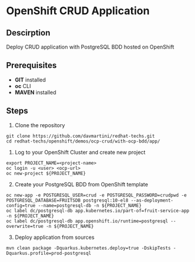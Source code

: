 # OpenShift CRUD Application

## Descirption

Deploy CRUD application with PostgreSQL BDD hosted on OpenShift

## Prerequisites

- **GIT** installed
- **oc** CLI
- **MAVEN** installed

## Steps

1. Clone the repository
```
git clone https://github.com/davmartini/redhat-techs.git
cd redhat-techs/openshift/demos/ocp-crud/with-ocp-bdd/app/
```

1. Log to your OpenShift Cluster and create new project
```
export PROJECT_NAME=<project-name>
oc login -u <user> <ocp-url>
oc new-project ${PROJECT_NAME}
```

2. Create your PostgreSQL BDD from OpenShift template
```
oc new-app -e POSTGRESQL_USER=crud -e POSTGRESQL_PASSWORD=crudpwd -e POSTGRESQL_DATABASE=FRUITSDB postgresql:10-el8 --as-deployment-config=true --name=postgresql-db -n ${PROJECT_NAME}
oc label dc/postgresql-db app.kubernetes.io/part-of=fruit-service-app -n ${PROJECT_NAME}
oc label dc/postgresql-db app.openshift.io/runtime=postgresql --overwrite=true -n ${PROJECT_NAME}
```

3. Deploy application from sources
```
mvn clean package -Dquarkus.kubernetes.deploy=true -DskipTests -Dquarkus.profile=prod-postgresql
``` 